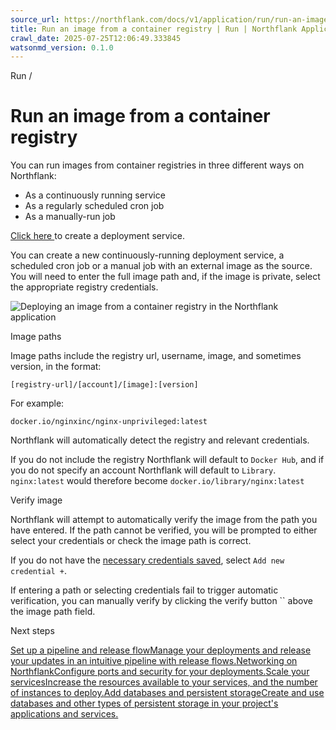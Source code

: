 ```yaml
---
source_url: https://northflank.com/docs/v1/application/run/run-an-image-from-a-container-registry
title: Run an image from a container registry | Run | Northflank Application docs
crawl_date: 2025-07-25T12:06:49.333845
watsonmd_version: 0.1.0
---
```


Run / 

# Run an image from a container registry

You can run images from container registries in three different ways on Northflank:

  * As a continuously running service
  * As a regularly scheduled cron job
  * As a manually-run job



[Click here ](https://app.northflank.com/s/project/create/service) to create a deployment service.

You can create a new continuously-running deployment service, a scheduled cron job or a manual job with an external image as the source. You will need to enter the full image path and, if the image is private, select the appropriate registry credentials.

![Deploying an image from a container registry in the Northflank application](https://assets.northflank.com/documentation/v1/application/run/run-an-image-from-a-container-registry/deploy-external-image.png)

Image paths

Image paths include the registry url, username, image, and sometimes version, in the format:

`[registry-url]/[account]/[image]:[version]`

For example:

`docker.io/nginxinc/nginx-unprivileged:latest`

Northflank will automatically detect the registry and relevant credentials.

If you do not include the registry Northflank will default to `Docker Hub`, and if you do not specify an account Northflank will default to `Library`. `nginx:latest` would therefore become `docker.io/library/nginx:latest`

Verify image

Northflank will attempt to automatically verify the image from the path you have entered. If the path cannot be verified, you will be prompted to either select your credentials or check the image path is correct.

If you do not have the [necessary credentials saved](./save-registry-credentials), select `Add new credential +`.

If entering a path or selecting credentials fail to trigger automatic verification, you can manually verify by clicking the verify button `` above the image path field.

Next steps

[Set up a pipeline and release flowManage your deployments and release your updates in an intuitive pipeline with release flows.](/docs/v1/application/release/create-a-pipeline-and-release-flow)[Networking on NorthflankConfigure ports and security for your deployments.](/docs/v1/application/network/networking-on-northflank)[Scale your servicesIncrease the resources available to your services, and the number of instances to deploy.](/docs/v1/application/scale/scale-on-northflank)[Add databases and persistent storageCreate and use databases and other types of persistent storage in your project's applications and services.](/docs/v1/application/databases-and-persistence/stateful-workloads-on-northflank)